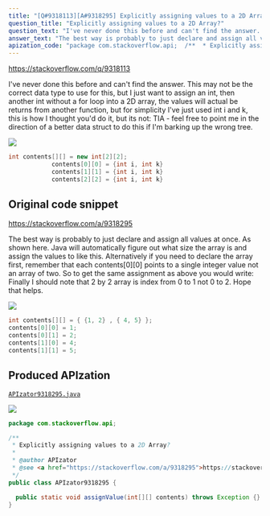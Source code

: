 ```yaml
---
title: "[Q#9318113][A#9318295] Explicitly assigning values to a 2D Array?"
question_title: "Explicitly assigning values to a 2D Array?"
question_text: "I've never done this before and can't find the answer. This may not be the correct data type to use for this, but I just want to assign an int, then another int without a for loop into a 2D array, the values will actual be returns from another function, but for simplicity I've just used int i and k, this is how I thought you'd do it, but its not: TIA - feel free to point me in the direction of a better data struct to do this if I'm barking up the wrong tree."
answer_text: "The best way is probably to just declare and assign all values at once.  As shown here. Java will automatically figure out what size the array is and assign the values to like this. Alternatively if you need to declare the array first, remember that each contents[0][0] points to a single integer value not an array of two.  So to get the same assignment as above you would write: Finally I should note that 2 by 2 array is index from 0 to 1 not 0 to 2. Hope that helps."
apization_code: "package com.stackoverflow.api;  /**  * Explicitly assigning values to a 2D Array?  *  * @author APIzator  * @see <a href=\"https://stackoverflow.com/a/9318295\">https://stackoverflow.com/a/9318295</a>  */ public class APIzator9318295 {    public static void assignValue(int[][] contents) throws Exception {} }"
---
```


https://stackoverflow.com/q/9318113

I&#x27;ve never done this before and can&#x27;t find the answer. This may not be the correct data type to use for this, but I just want to assign an int, then another int without a for loop into a 2D array, the values will actual be returns from another function, but for simplicity I&#x27;ve just used int i and k, this is how I thought you&#x27;d do it, but its not:
TIA - feel free to point me in the direction of a better data struct to do this if I&#x27;m barking up the wrong tree.


<div class="code-logo"><img src="/stackoverflow.png" /></div>

```java
int contents[][] = new int[2][2];
            contents[0][0] = {int i, int k}
            contents[1][1] = {int i, int k}
            contents[2][2] = {int i, int k}
```


## Original code snippet

https://stackoverflow.com/a/9318295

The best way is probably to just declare and assign all values at once.  As shown here.
Java will automatically figure out what size the array is and assign the values to like this.
Alternatively if you need to declare the array first, remember that each contents[0][0] points to a single integer value not an array of two.  So to get the same assignment as above you would write:
Finally I should note that 2 by 2 array is index from 0 to 1 not 0 to 2.
Hope that helps.

<div class="code-logo"><img src="/stackoverflow.png" /></div>

```java
int contents[][] = { {1, 2} , { 4, 5} };
contents[0][0] = 1;
contents[0][1] = 2;
contents[1][0] = 4;
contents[1][1] = 5;
```

## Produced APIzation

[`APIzator9318295.java`](https://github.com/pasqualesalza/apization-temp-data/raw/master/search/APIzator9318295.java)

<div class="code-logo"><img src="/apizator.png" /></div>

```java
package com.stackoverflow.api;

/**
 * Explicitly assigning values to a 2D Array?
 *
 * @author APIzator
 * @see <a href="https://stackoverflow.com/a/9318295">https://stackoverflow.com/a/9318295</a>
 */
public class APIzator9318295 {

  public static void assignValue(int[][] contents) throws Exception {}
}

```